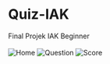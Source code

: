 # Quiz-IAK
Final Projek IAK Beginner<br /><br />
![Home](http://i.imgur.com/MtMgJXX.png)
![Question](http://i.imgur.com/CtDiLdM.png)
![Score](http://i.imgur.com/0aJvExt.png)
